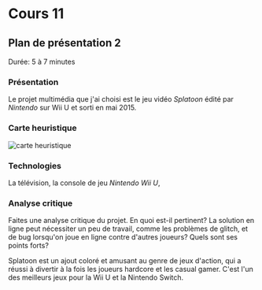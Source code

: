 # Cours 11
## Plan de présentation 2 
Durée: 5 à 7 minutes

### Présentation
Le projet multimédia que j'ai choisi est le jeu vidéo *Splatoon* édité par *Nintendo* sur Wii U et sorti en mai 2015.

### Carte heuristique
 ![carte heuristique](https://user-images.githubusercontent.com/24527925/142661174-539447d4-639a-412f-af19-92c9ddce1184.png)


### Technologies
La télévision, la console de jeu *Nintendo Wii U*,   

### Analyse critique
Faites une analyse critique du projet. En quoi est-il pertinent?  La solution en ligne peut nécessiter un peu de travail, comme les problèmes de glitch, et de bug lorsqu'on joue en ligne contre d'autres joueurs? Quels sont ses points forts?

Splatoon est un ajout coloré et amusant au genre de jeux d'action, qui a réussi à divertir à la fois les joueurs hardcore et les casual gamer. C'est l'un des meilleurs jeux pour la Wii U et la Nintendo Switch.
